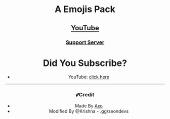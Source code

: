<div align="center">
  <h1>A Emojis Pack</h1
</div>

## [YouTube](https://youtube.com/@krishna-coder)
### [Support Server](https://discord.gg/zeondevs)

# Did You Subscribe?
- YouTube: [click here](https://www.youtube.com/@krishna-coder)
---

### 💕Credit
- Made By [Axo](https://discord.gg/codersplanet)
- Modified By @Krishna - .gg/zeondevs
